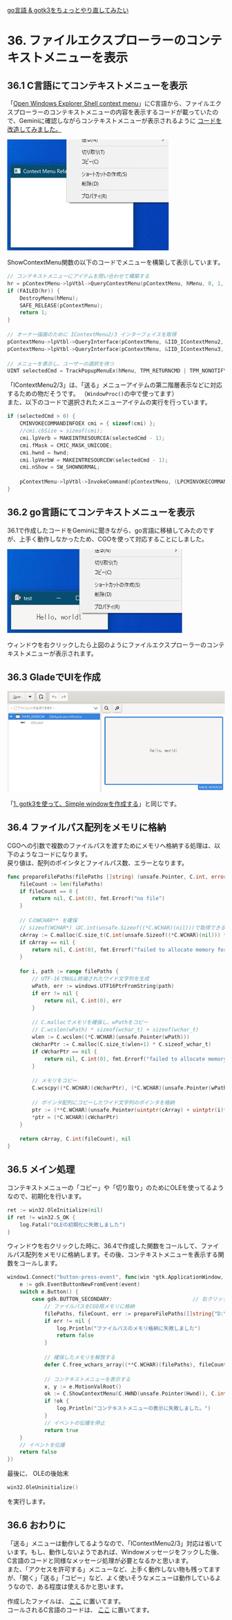 [go言語 & gotk3をちょっとやり直してみたい](../../README.md#go%E8%A8%80%E8%AA%9Egotk3%E3%82%92%E3%81%A1%E3%82%87%E3%81%A3%E3%81%A8%E3%82%84%E3%82%8A%E7%9B%B4%E3%81%97%E3%81%A6%E3%81%BF%E3%81%9F%E3%81%84)  

# 36. ファイルエクスプローラーのコンテキストメニューを表示

## 36.1 C言語にてコンテキストメニューを表示  

「[Open Windows Explorer Shell context menu](https://stackoverflow.com/questions/11346987/open-windows-explorer-shell-context-menu)」にC言語から、ファイルエクスプローラーのコンテキストメニューの内容を表示するコードが載っていたので、Geminiに確認しながらコンテキストメニューが表示されるように
[コードを改造してみました。](./c/your_code.c)  

![](image/c_window.jpg)  

ShowContextMenu関数の以下のコードでメニューを構築して表示しています。  

```c
// コンテキストメニューにアイテムを問い合わせて構築する
hr = pContextMenu->lpVtbl->QueryContextMenu(pContextMenu, hMenu, 0, 1, 0x7FFF, CMF_NORMAL | CMF_EXPLORE);
if (FAILED(hr)) {
	DestroyMenu(hMenu);
	SAFE_RELEASE(pContextMenu);
	return 1;
}

// オーナー描画のために IContextMenu2/3 インターフェイスを取得
pContextMenu->lpVtbl->QueryInterface(pContextMenu, &IID_IContextMenu2, (void**)&g_pContextMenu2);
pContextMenu->lpVtbl->QueryInterface(pContextMenu, &IID_IContextMenu3, (void**)&g_pContextMenu3);

// メニューを表示し、ユーザーの選択を待つ
UINT selectedCmd = TrackPopupMenuEx(hMenu, TPM_RETURNCMD | TPM_NONOTIFY, pt.x, pt.y, hwnd, NULL);
```  

「IContextMenu2/3」は、「送る」メニューアイテムの第二階層表示などに対応するための物だそうです。
（`WindowProc()`の中で使ってます）  
また、以下のコードで選択されたメニューアイテムの実行を行っています。  

```c
if (selectedCmd > 0) {
	CMINVOKECOMMANDINFOEX cmi = { sizeof(cmi) };
	//cmi.cbSize = sizeof(cmi);
	cmi.lpVerb = MAKEINTRESOURCEA(selectedCmd - 1);
	cmi.fMask = CMIC_MASK_UNICODE;
	cmi.hwnd = hwnd;
	cmi.lpVerbW = MAKEINTRESOURCEW(selectedCmd - 1);
	cmi.nShow = SW_SHOWNORMAL;

    pContextMenu->lpVtbl->InvokeCommand(pContextMenu, (LPCMINVOKECOMMANDINFO)&cmi);
}
```  

## 36.2 go言語にてコンテキストメニューを表示  

36.1で作成したコードをGeminiに聞きながら、go言語に移植してみたのですが、上手く動作しなかったため、CGOを使って対応することにしました。  

![](image/window.jpg)  

ウィンドウを右クリックしたら上図のようにファイルエクスプローラーのコンテキストメニューが表示されます。  

## 36.3 GladeでUIを作成  

![](image/glade.jpg)  

「[1. gotk3を使って、Simple windowを作成する](../01/README.md)」と同じです。  

## 36.4 ファイルパス配列をメモリに格納  

CGOへの引数で複数のファイルパスを渡すためにメモリへ格納する処理は、以下のようなコードになります。  
戻り値は、配列のポインタとファイルパス数、エラーとなります。  

```go
func prepareFilePaths(filePaths []string) (unsafe.Pointer, C.int, error) {
	fileCount := len(filePaths)
	if fileCount == 0 {
		return nil, C.int(0), fmt.Errorf("no file")
	}

	// CのWCHAR** を確保
	// sizeof(WCHAR*) はC.int(unsafe.Sizeof((*C.WCHAR)(nil)))で取得できる
	cArray := C.malloc(C.size_t(C.int(unsafe.Sizeof((*C.WCHAR)(nil))) * C.int(fileCount)))
	if cArray == nil {
		return nil, C.int(0), fmt.Errorf("failed to allocate memory for C array")
	}
	
	for i, path := range filePaths {
		// UTF-16でNULL終端されたワイド文字列を生成
		wPath, err := windows.UTF16PtrFromString(path)
		if err != nil {
			return nil, C.int(0), err
		}

		// C.mallocでメモリを確保し、wPathをコピー
		// C.wcslen(wPath) * sizeof(wchar_t) + sizeof(wchar_t)
		wlen := C.wcslen((*C.WCHAR)(unsafe.Pointer(wPath)))
		cWcharPtr := C.malloc(C.size_t(wlen+1) * C.sizeof_wchar_t)
		if cWcharPtr == nil {
			return nil, C.int(0), fmt.Errorf("failed to allocate memory for WCHAR string")
		}

		// メモリをコピー
		C.wcscpy((*C.WCHAR)(cWcharPtr), (*C.WCHAR)(unsafe.Pointer(wPath)))

		// ポインタ配列にコピーしたワイド文字列のポインタを格納
		ptr := (**C.WCHAR)(unsafe.Pointer(uintptr(cArray) + uintptr(i)*unsafe.Sizeof((*C.WCHAR)(nil))))
		*ptr = (*C.WCHAR)(cWcharPtr)
	}
	
	return cArray, C.int(fileCount), nil
}
```  

## 36.5 メイン処理  

コンテキストメニューの「コピー」や「切り取り」のためにOLEを使ってるようなので、初期化を行います。  

```go
ret := win32.OleInitialize(nil) 
if ret != win32.S_OK {
	log.Fatal("OLEの初期化に失敗しました")
}
```  

ウィンドウを右クリックした時に、36.4で作成した関数をコールして、ファイルパス配列をメモリに格納します。その後、コンテキストメニューを表示する関数をコールします。  

```go
window1.Connect("button-press-event", func(win *gtk.ApplicationWindow, event *gdk.Event) bool {
	e := gdk.EventButtonNewFromEvent(event)
	switch e.Button() {
		case gdk.BUTTON_SECONDARY:							// 右クリック時
			// ファイルパスをCGO用メモリに格納
			filePaths, fileCount, err := prepareFilePaths([]string{"D:\\test\\ううう"})
			if err != nil {
				log.Println("ファイルパスのメモリ格納に失敗しました")
				return false
			}
				
			// 確保したメモリを解放する
			defer C.free_wchars_array((**C.WCHAR)(filePaths), fileCount)
					
			// コンテキストメニューを表示する
			x, y := e.MotionValRoot()
			ok := C.ShowContextMenu(C.HWND(unsafe.Pointer(Hwnd)), C.int(x), C.int(y), (**C.WCHAR)(filePaths), fileCount)
			if !ok {
				log.Println("コンテキストメニューの表示に失敗しました。")
			}
			// イベントの伝播を停止
			return true
	}
	// イベントを伝播
	return false
})
```  
最後に、 OLEの後始末 

```go
win32.OleUninitialize()
```  

を実行します。  

## 36.6 おわりに  

「送る」メニューは動作してるようなので、「IContextMenu2/3」対応は省いています。もし、動作しないようであれば、Windowメッセージをフックした後、C言語のコードと同様なメッセージ処理が必要となるかと思います。  
また、「アクセスを許可する」メニューなど、上手く動作しない物も残ってますが、「開く」「送る」「コピー」など、よく使いそうなメニューは動作しているようなので、ある程度は使えるかと思います。  

作成したファイルは、
[ここ](./36_SimpleWindow_context_menu.go)
に置いてます。  
コールされるC言語のコードは、
[ここ](./context_menu.c)
に置いてます。

<!--
</br>

「[35. dllを使ったDrag and Drop](../35/README.md)」へ
-->